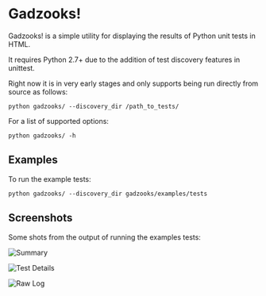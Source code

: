 # Gadzooks!

Gadzooks! is a simple utility for displaying the results of Python unit tests in HTML.

It requires Python 2.7+ due to the addition of test discovery features in unittest.

Right now it is in very early stages and only supports being run directly from source as follows:

    python gadzooks/ --discovery_dir /path_to_tests/
    
For a list of supported options:

    python gadzooks/ -h
    
## Examples
To run the example tests:

    python gadzooks/ --discovery_dir gadzooks/examples/tests
    
## Screenshots
Some shots from the output of running the examples tests:

![Summary](http://imgur.com/s5O2yDI)

![Test Details](http://imgur.com/Sc0LFXU)

![Raw Log](http://imgur.com/dRiDz1h)